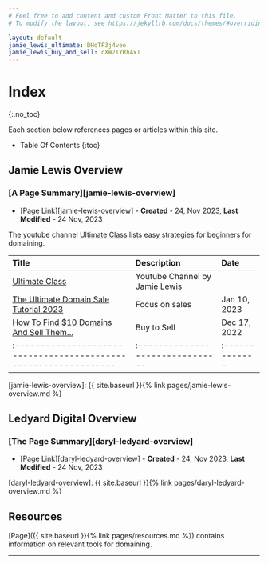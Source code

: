 ```yaml
---
# Feel free to add content and custom Front Matter to this file.
# To modify the layout, see https://jekyllrb.com/docs/themes/#overriding-theme-defaults

layout: default
jamie_lewis_ultimate: DHqTF3j4veo
jamie_lewis_buy_and_sell: cXW2IYRhAxI
---
```


# Index
{:.no_toc}

Each section below references pages or articles within this site.

* Table Of Contents
{:toc}

## Jamie Lewis Overview

### [A Page Summary][jamie-lewis-overview]

+ [Page Link][jamie-lewis-overview] - **Created** - 24, Nov 2023, **Last Modified** - 24 Nov, 2023

The youtube channel [Ultimate Class](https://www.youtube.com/@theultimateclass "Youtube Channel by Jamie Lewis")
lists easy strategies for beginners for domaining.

| Title                                                          | Description                    | Date         |
|:---------------------------------------------------------------|:-------------------------------|:-------------|
| [Ultimate Class][ultimate-class-yt]                            | Youtube Channel by Jamie Lewis |              |
| [The Ultimate Domain Sale Tutorial 2023][ultimate-domain-sale] | Focus  on sales                | Jan 10, 2023 |
| [How To Find $10 Domains And Sell Them...][ten-dollar-domains] | Buy to Sell                    | Dec 17, 2022 |
|:---------------------------------------------------------------|:-------------------------------|:-------------|

[ultimate-class-yt]: https://www.youtube.com/@theultimateclass
[ultimate-domain-sale]: https://www.youtube.com/watch?v=DHqTF3j4veo
[ten-dollar-domains]: https://www.youtube.com/watch?v=cXW2IYRhAxI

[jamie-lewis-overview]: {{ site.baseurl }}{% link pages/jamie-lewis-overview.md %}

## Ledyard Digital Overview

### [The Page Summary][daryl-ledyard-overview]
+ [Page Link][daryl-ledyard-overview] - **Created** - 24, Nov 2023, **Last Modified** - 24 Nov, 2023

[daryl-ledyard-overview]: {{ site.baseurl }}{% link pages/daryl-ledyard-overview.md %}

## Resources

[Page]({{ site.baseurl }}{% link pages/resources.md %}) contains information on relevant tools for domaining.

<hr />
